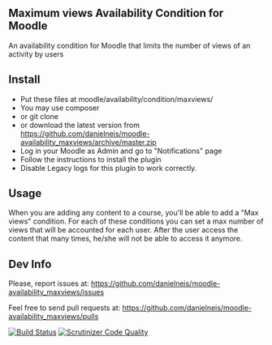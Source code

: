 Maximum views Availability Condition for Moodle
-----------------------------------------------

An availability condition for Moodle that limits the number of views of an activity by users

Install
-------

* Put these files at moodle/availability/condition/maxviews/
 * You may use composer
 * or git clone
 * or download the latest version from https://github.com/danielneis/moodle-availability_maxviews/archive/master.zip
* Log in your Moodle as Admin and go to "Notifications" page
* Follow the instructions to install the plugin
* Disable Legacy logs for this plugin to work correctly.

Usage
-----

When you are adding any content to a course, you'll be able to add a "Max views" condition.
For each of these conditions you can set a max number of views that will be accounted for each user.
After the user access the content that many times, he/she will not be able to access it anymore.

Dev Info
--------

Please, report issues at: https://github.com/danielneis/moodle-availability_maxviews/issues

Feel free to send pull requests at: https://github.com/danielneis/moodle-availability_maxviews/pulls

[![Build Status](https://travis-ci.org/danielneis/moodle-availability_maxviews.svg)](https://travis-ci.org/danielneis/moodle-availability_maxviews)
[![Scrutinizer Code Quality](https://scrutinizer-ci.com/g/danielneis/moodle-availability_maxviews/badges/quality-score.png?b=master)](https://scrutinizer-ci.com/g/danielneis/moodle-availability_maxviews/?branch=master)
